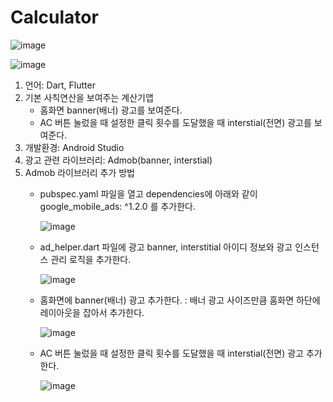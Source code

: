 # Calculator

![image](https://github.com/leojini/Calculator/assets/17540345/2dff7e32-b865-49b7-8fdb-71a3942420e0)

![image](https://github.com/leojini/Calculator/assets/17540345/10196a13-0b08-4b12-b168-d13122a17f90)


1. 언어: Dart, Flutter    
2. 기본 사칙연산을 보여주는 계산기앱
   - 홈화면 banner(배너) 광고를 보여준다.
   - AC 버튼 눌렀을 때 설정한 클릭 횟수를 도달했을 때 interstial(전면) 광고를 보여준다.
3. 개발환경: Android Studio
4. 광고 관련 라이브러리: Admob(banner, interstial)
5. Admob 라이브러리 추가 방법
   - pubspec.yaml 파일을 열고 dependencies에 아래와 같이 google_mobile_ads: ^1.2.0 를 추가한다.
  
     ![image](https://github.com/leojini/Calculator/assets/17540345/476bdc3b-f8f5-4db6-9f1f-797377f6efa3)

   - ad_helper.dart 파일에 광고 banner, interstitial 아이디 정보와 광고 인스턴스 관리 로직을 추가한다.

     ![image](https://github.com/leojini/Calculator/assets/17540345/8eb8fa0a-6a44-4e17-9916-59bf2086dfab)

   - 홈화면에 banner(배너) 광고 추가한다.
     : 배너 광고 사이즈만큼 홈화면 하단에 레이아웃을 잡아서 추가한다.

     ![image](https://github.com/leojini/Calculator/assets/17540345/f4ee4eb3-1a5f-4b76-8651-eb52a82cb1a7)

   - AC 버튼 눌렀을 때 설정한 클릭 횟수를 도달했을 때 interstial(전면) 광고 추가한다.
     
     ![image](https://github.com/leojini/Calculator/assets/17540345/f5bbd92d-e6a7-4881-bb21-a579d3d4872d)

